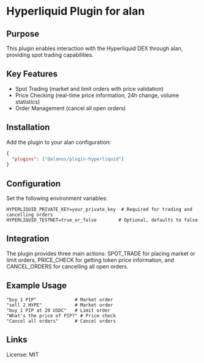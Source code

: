 # Hyperliquid Plugin for alan

## Purpose

This plugin enables interaction with the Hyperliquid DEX through alan, providing spot trading capabilities.

## Key Features

- Spot Trading (market and limit orders with price validation)
- Price Checking (real-time price information, 24h change, volume statistics)
- Order Management (cancel all open orders)

## Installation

Add the plugin to your alan configuration:

```json
{
  "plugins": ["@alanos/plugin-hyperliquid"]
}
```

## Configuration

Set the following environment variables:

```env
HYPERLIQUID_PRIVATE_KEY=your_private_key  # Required for trading and cancelling orders
HYPERLIQUID_TESTNET=true_or_false        # Optional, defaults to false
```

## Integration

The plugin provides three main actions: SPOT_TRADE for placing market or limit orders, PRICE_CHECK for getting token price information, and CANCEL_ORDERS for cancelling all open orders.

## Example Usage

```
"buy 1 PIP"              # Market order
"sell 2 HYPE"            # Market order
"buy 1 PIP at 20 USDC"   # Limit order
"What's the price of PIP?" # Price check
"Cancel all orders"      # Cancel orders
```

## Links

License: MIT
